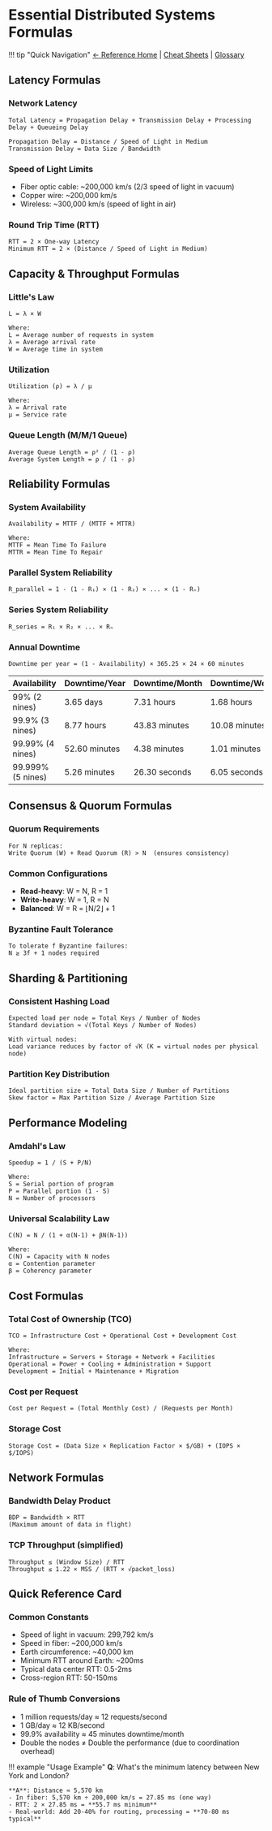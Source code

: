# Essential Distributed Systems Formulas

!!! tip "Quick Navigation"
    [← Reference Home](index.md) | 
    [Cheat Sheets](cheat-sheets.md) |
    [Glossary](glossary.md)

## Latency Formulas

### Network Latency
```
Total Latency = Propagation Delay + Transmission Delay + Processing Delay + Queueing Delay

Propagation Delay = Distance / Speed of Light in Medium
Transmission Delay = Data Size / Bandwidth
```

### Speed of Light Limits
- Fiber optic cable: ~200,000 km/s (2/3 speed of light in vacuum)
- Copper wire: ~200,000 km/s
- Wireless: ~300,000 km/s (speed of light in air)

### Round Trip Time (RTT)
```
RTT = 2 × One-way Latency
Minimum RTT = 2 × (Distance / Speed of Light in Medium)
```

## Capacity & Throughput Formulas

### Little's Law
```
L = λ × W

Where:
L = Average number of requests in system
λ = Average arrival rate
W = Average time in system
```

### Utilization
```
Utilization (ρ) = λ / μ

Where:
λ = Arrival rate
μ = Service rate
```

### Queue Length (M/M/1 Queue)
```
Average Queue Length = ρ² / (1 - ρ)
Average System Length = ρ / (1 - ρ)
```

## Reliability Formulas

### System Availability
```
Availability = MTTF / (MTTF + MTTR)

Where:
MTTF = Mean Time To Failure
MTTR = Mean Time To Repair
```

### Parallel System Reliability
```
R_parallel = 1 - (1 - R₁) × (1 - R₂) × ... × (1 - Rₙ)
```

### Series System Reliability
```
R_series = R₁ × R₂ × ... × Rₙ
```

### Annual Downtime
```
Downtime per year = (1 - Availability) × 365.25 × 24 × 60 minutes
```

| Availability | Downtime/Year | Downtime/Month | Downtime/Week |
|-------------|---------------|----------------|---------------|
| 99% (2 nines) | 3.65 days | 7.31 hours | 1.68 hours |
| 99.9% (3 nines) | 8.77 hours | 43.83 minutes | 10.08 minutes |
| 99.99% (4 nines) | 52.60 minutes | 4.38 minutes | 1.01 minutes |
| 99.999% (5 nines) | 5.26 minutes | 26.30 seconds | 6.05 seconds |

## Consensus & Quorum Formulas

### Quorum Requirements
```
For N replicas:
Write Quorum (W) + Read Quorum (R) > N  (ensures consistency)
```

### Common Configurations
- **Read-heavy**: W = N, R = 1
- **Write-heavy**: W = 1, R = N
- **Balanced**: W = R = ⌊N/2⌋ + 1

### Byzantine Fault Tolerance
```
To tolerate f Byzantine failures:
N ≥ 3f + 1 nodes required
```

## Sharding & Partitioning

### Consistent Hashing Load
```
Expected load per node = Total Keys / Number of Nodes
Standard deviation ≈ √(Total Keys / Number of Nodes)

With virtual nodes:
Load variance reduces by factor of √K (K = virtual nodes per physical node)
```

### Partition Key Distribution
```
Ideal partition size = Total Data Size / Number of Partitions
Skew factor = Max Partition Size / Average Partition Size
```

## Performance Modeling

### Amdahl's Law
```
Speedup = 1 / (S + P/N)

Where:
S = Serial portion of program
P = Parallel portion (1 - S)
N = Number of processors
```

### Universal Scalability Law
```
C(N) = N / (1 + α(N-1) + βN(N-1))

Where:
C(N) = Capacity with N nodes
α = Contention parameter
β = Coherency parameter
```

## Cost Formulas

### Total Cost of Ownership (TCO)
```
TCO = Infrastructure Cost + Operational Cost + Development Cost

Where:
Infrastructure = Servers + Storage + Network + Facilities
Operational = Power + Cooling + Administration + Support
Development = Initial + Maintenance + Migration
```

### Cost per Request
```
Cost per Request = (Total Monthly Cost) / (Requests per Month)
```

### Storage Cost
```
Storage Cost = (Data Size × Replication Factor × $/GB) + (IOPS × $/IOPS)
```

## Network Formulas

### Bandwidth Delay Product
```
BDP = Bandwidth × RTT
(Maximum amount of data in flight)
```

### TCP Throughput (simplified)
```
Throughput ≤ (Window Size) / RTT
Throughput ≤ 1.22 × MSS / (RTT × √packet_loss)
```

## Quick Reference Card

### Common Constants
- Speed of light in vacuum: 299,792 km/s
- Speed in fiber: ~200,000 km/s
- Earth circumference: ~40,000 km
- Minimum RTT around Earth: ~200ms
- Typical data center RTT: 0.5-2ms
- Cross-region RTT: 50-150ms

### Rule of Thumb Conversions
- 1 million requests/day ≈ 12 requests/second
- 1 GB/day ≈ 12 KB/second
- 99.9% availability ≈ 45 minutes downtime/month
- Double the nodes ≠ Double the performance (due to coordination overhead)

!!! example "Usage Example"
    **Q**: What's the minimum latency between New York and London?
    
    **A**: Distance ≈ 5,570 km
    - In fiber: 5,570 km ÷ 200,000 km/s = 27.85 ms (one way)
    - RTT: 2 × 27.85 ms = **55.7 ms minimum**
    - Real-world: Add 20-40% for routing, processing = **70-80 ms typical**